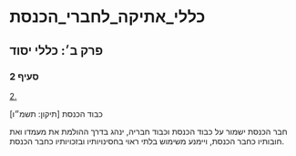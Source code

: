 # כללי_אתיקה_לחברי_הכנסת

## פרק ב׳: כללי יסוד

### סעיף 2

[2.](https://he.wikisource.org/wiki/כללי_אתיקה_לחברי_הכנסת#סעיף_2)

כבוד הכנסת [תיקון: תשמ״ו]

חבר הכנסת ישמור על כבוד הכנסת וכבוד חבריה, ינהג בדרך ההולמת את מעמדו ואת חובותיו כחבר הכנסת, ויימנע משימוש בלתי ראוי בחסינויותיו ובזכויותיו כחבר הכנסת.